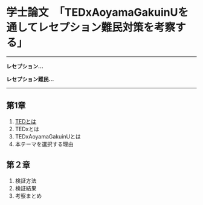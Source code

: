 # 学士論文　「TEDxAoyamaGakuinUを通してレセプション難民対策を考察する」

***
**レセプション...**

**レセプション難民...**

***

## 第1章
1. [TEDとは](https://github.com/furuhashilab/www4katoyuka/blob/master/%E7%AC%AC1%E7%AB%A0.md)
2. TEDxとは
3. TEDxAoyamaGakuinUとは
4. 本テーマを選択する理由

## 第２章
1. 検証方法
2. 検証結果
3. 考察まとめ



